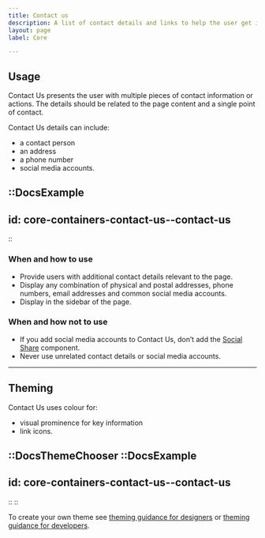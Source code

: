 ```yaml
---
title: Contact us
description: A list of contact details and links to help the user get in touch with you.
layout: page
label: Core

---
```


## Usage
Contact Us presents the user with multiple pieces of contact information or actions. The details should be related to the page content and a single point of contact.

Contact Us details can include:
- a contact person
- an address
- a phone number
- social media accounts.

::DocsExample
---
id: core-containers-contact-us--contact-us
---
::

### When and how to use
- Provide users with additional contact details relevant to the page.
- Display any combination of physical and postal addresses, phone numbers, email addresses and common social media accounts.
- Display in the sidebar of the page.

### When and how not to use
- If you add social media accounts to Contact Us, don’t add the [Social Share](link) component.
- Never use unrelated contact details or social media accounts.

---

## Theming
Contact Us uses colour for:
- visual prominence for key information
- link icons.

::DocsThemeChooser
  ::DocsExample
  ---
  id: core-containers-contact-us--contact-us
  ---
  ::
::

To create your own theme see [theming guidance for designers]() or [theming guidance for developers]().

